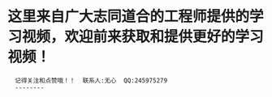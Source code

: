   这里来自广大志同道合的工程师提供的学习视频，欢迎前来获取和提供更好的学习视频！  
  ======
      记得关注和点赞哦！！  联系人:无心  QQ:245975279  
      --------

 
  
